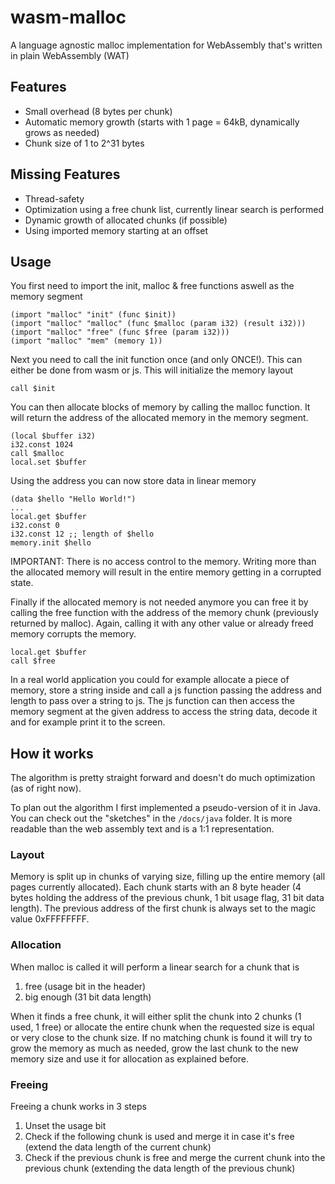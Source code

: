 # wasm-malloc
A language agnostic malloc implementation for WebAssembly that's written in plain WebAssembly (WAT)

## Features
- Small overhead (8 bytes per chunk)
- Automatic memory growth (starts with 1 page = 64kB, dynamically grows as needed)
- Chunk size of 1 to 2^31 bytes

## Missing Features
- Thread-safety
- Optimization using a free chunk list, currently linear search is performed
- Dynamic growth of allocated chunks (if possible)
- Using imported memory starting at an offset

## Usage
You first need to import the init, malloc & free functions aswell as the memory segment
```wasm
(import "malloc" "init" (func $init))
(import "malloc" "malloc" (func $malloc (param i32) (result i32)))
(import "malloc" "free" (func $free (param i32)))
(import "malloc" "mem" (memory 1))
```
Next you need to call the init function once (and only ONCE!). This can either be done from wasm or js. This will initialize the memory layout
```wasm
call $init
```
You can then allocate blocks of memory by calling the malloc function. It will return the address of the allocated memory in the memory segment.
```wasm
(local $buffer i32)
i32.const 1024
call $malloc
local.set $buffer
```
Using the address you can now store data in linear memory
```wasm
(data $hello "Hello World!")
...
local.get $buffer
i32.const 0
i32.const 12 ;; length of $hello
memory.init $hello
```
IMPORTANT: There is no access control to the memory. Writing more than the allocated memory will result in the entire memory getting in a corrupted state.

Finally if the allocated memory is not needed anymore you can free it by calling the free function with the address of the memory chunk (previously returned by malloc). Again, calling it with any other value or already freed memory corrupts the memory.
```wasm
local.get $buffer
call $free
```
In a real world application you could for example allocate a piece of memory, store a string inside and call a js function passing the address and length to pass over a string to js. The js function can then access the memory segment at the given address to access the string data, decode it and for example print it to the screen.

## How it works
The algorithm is pretty straight forward and doesn't do much optimization (as of right now).

To plan out the algorithm I first implemented a pseudo-version of it in Java. You can check out the "sketches" in the `/docs/java` folder. It is more readable than the web assembly text and is a 1:1 representation.

### Layout
Memory is split up in chunks of varying size, filling up the entire memory (all pages currently allocated). Each chunk starts with an 8 byte header (4 bytes holding the address of the previous chunk, 1 bit usage flag, 31 bit data length). The previous address of the first chunk is always set to the magic value 0xFFFFFFFF.

### Allocation
When malloc is called it will perform a linear search for a chunk that is
1. free (usage bit in the header)
2. big enough (31 bit data length)

When it finds a free chunk, it will either split the chunk into 2 chunks (1 used, 1 free) or allocate the entire chunk when the requested size is equal or very close to the chunk size. If no matching chunk is found it will try to grow the memory as much as needed, grow the last chunk to the new memory size and use it for allocation as explained before.

### Freeing
Freeing a chunk works in 3 steps
1. Unset the usage bit
2. Check if the following chunk is used and merge it in case it's free (extend the data length of the current chunk)
3. Check if the previous chunk is free and merge the current chunk into the previous chunk (extending the data length of the previous chunk)